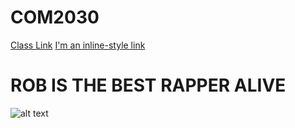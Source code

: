 # COM2030
[Class Link](http://vanhoesenj.github.io/data.html)
[I'm an inline-style link](https://about.me/rholloway)
# ROB IS THE BEST RAPPER ALIVE
![alt text](http://images.sodahead.com/polls/003419091/393829452_My_little_pony_mystic_no_saddle_touched_up_xlarge.png "ALRIIIGHT LETS RIDE! 1")
